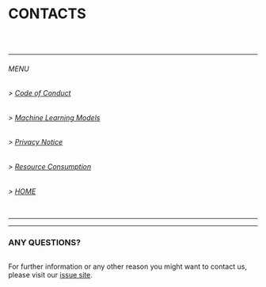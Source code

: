 # CONTACTS
<pre>


</pre>
---
###### MENU

###### > [Code of Conduct](CODE_OF_CONDUCT.md)
###### > [Machine Learning Models](ML.md)
###### > [Privacy Notice](PRIVACY_NOTICE.md)
###### > [Resource Consumption](RESOURCE_CONSUMPTION.md)
###### > [HOME](index.md)

<pre>
</pre>

---
---

### ANY QUESTIONS? 
<pre>
</pre>
For further information or any other reason you might want to contact us, please visit our [issue site](https://github.com/hm-sAIn/sAIn/issues).
